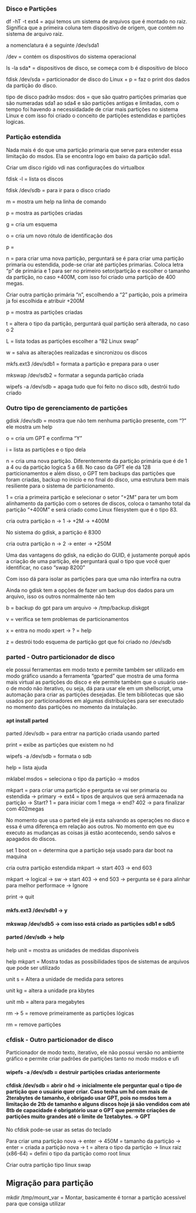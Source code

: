### Disco e Partições

df -hT -t ext4 = aqui temos um sistema de arquivos que é montado no raiz. Significa que a primeira coluna tem dispositivo de origem, que contém no sistema de arquivo raiz. 

a nomenclatura é a seguinte /dev/sda1

/dev = contém os dispositivos do sistema operacional 

ls -la sda* = dispositivos de disco, se começa com b é dispositivo de bloco 

fdisk /dev/sda = particionador de disco do Linux + p = faz o print dos dados da partição do disco. 

tipo de disco padrão msdos: dos = que são quatro partições primarias que são numeradas sda1 ao sda4 e são partições antigas e limitadas, com o tempo foi havendo a necessidadade de criar mais partições no sistema Linux e com isso foi criado o conceito de partições estendidas e partições logicas.

### Partição estendida

Nada mais é do que uma partição primaria que serve para estender essa limitação do msdos. Ela se encontra logo em baixo da partição sda1.

Criar um disco rígido vdi nas configurações do virtualbox  

fdisk -l = lista os discos

fdisk /dev/sdb = para ir para o disco criado 

m = mostra um help na linha de comando

p = mostra as partições criadas 

g = cria um esquema 

o = cria um novo rótulo de identificação dos

p = 

n = para criar uma nova partição, perguntará se é para criar uma partição primaria ou estendida, pode-se criar até partições primarias. Coloca letra “p” de primária e 1 para ser no primeiro setor/partição e escolher o tamanho da partição, no caso +400M, com isso foi criado uma partição de 400 megas.

Criar outra partição primária “n”, escolhendo a “2” partição, pois a primeira ja foi escolhida e atribuir +200M 

p = mostra as partições criadas

t = altera o tipo da partição, perguntará qual partição será alterada, no caso o 2 

L = lista todas as partições escolher a “82 Linux swap”

w = salva as alterações realizadas e sincronizou os discos  

mkfs.ext3 /dev/sdb1 = formata a partição e prepara para o user  

mkswap /dev/sdb2 = formatar a segunda partição criada 

wipefs -a /dev/sdb = apaga tudo que foi feito no disco sdb, destrói tudo criado

### Outro tipo de gerenciamento de partições

gdisk /dev/sdb = mostra que não tem nenhuma partição presente, com “?” ele mostra um help

o = cria um GPT e confirma “Y”

i = lista as partições e o tipo dela

n = cria uma nova partição. Diferentemente da partição primária que é de 1 a 4 ou da partição logica 5 a 68. No caso da GPT ele dá 128 particionamentos e além disso, o GPT tem backups das partições que foram criadas, backup no inicio e no final do disco, uma estrutura bem mais resiliente para o sistema de particionamento. 

1 = cria a primeira partição e selecionar o setor “+2M” para ter um bom alinhamento da partição com o setores de discos, coloca o tamanho total da partição “+400M” e será criado como Linux filesystem que é o tipo 83. 

cria outra partição n → 1 → +2M → +400M 

No sistema do gdisk, a partição é 8300

cria outra partição n → 2 → enter → +250M

Uma das vantagens do gdisk, na edição do GUID, é justamente porquê após a criação de uma partição, ele perguntará qual o tipo que você quer identificar, no caso “swap 8200”

Com isso dá para isolar as partições para que uma não interfira na outra

Ainda no gdisk tem a opções de fazer um backup dos dados para um arquivo, isso os outros normalmente não tem

b = backup do gpt para um arquivo → /tmp/backup.diskgpt

v = verifica se tem problemas de particionamentos 

x = entra no modo xpert → ? = help 

z = destrói todo esquema de partição gpt que foi criado no /dev/sdb 

### parted - Outro particionador de disco

ele possui ferramentas em modo texto e permite também ser utilizado em modo gráfico usando a ferramenta “gparted” que mostra de uma forma mais virtual as partições do disco e ele permite também que o usuário use-o de modo não iterativo, ou seja, dá para usar ele em um shellscript, uma automação para criar as partições desejadas. Ele tem bibliotecas que são usados por particionadores em algumas distribuições para ser executado no momento das partições no momento da instalação.

#### apt install parted

parted /dev/sdb = para entrar na partição criada usando parted

print = exibe as partições que existem no hd

wipefs -a /dev/sdb = formata o sdb

help = lista ajuda

mklabel msdos = seleciona o tipo da partição → msdos 

mkpart = para criar uma partição e pergunta se vai ser primaria ou estendida → primary → ext4 = tipos de arquivos que será armazenada na partição → Start? 1 = para iniciar com 1 mega → end? 402 → para finalizar com 402megas 

No momento que usa o parted ele já esta salvando as operações no disco e essa é uma diferença em relação aos outros. No momento em que eu  executo as mudanças as coisas já estão acontecendo, sendo salvos e apagados do discos. 

set 1 boot on = determina que a partição seja usado para dar boot na maquina 

cria outra partição estendida mkpart → start 403 → end 603 

mkpart → logical → sw → start 403 → end 503 → pergunta se é para alinhar para melhor performace → Ignore

print → quit

#### mkfs.ext3 /dev/sdb1 → y  

#### mkswap /dev/sdb5 → com isso está criado as partições sdb1 e sdb5

#### parted /dev/sdb  → help

help unit = mostra as unidades de medidas disponíveis 

help mkpart = Mostra todas as possibilidades tipos de sistemas de arquivos que pode ser utilizado 

unit s = Altera a unidade de medida para setores 

unit kg = altera a unidade pra kbytes 

unit mb = altera para megabytes

rm → 5 = remove primeiramente as partições lógicas

rm = remove partições 

### cfdisk - Outro particionador de disco

Particionador de modo texto, iterativo, ele não possui versão no ambiente gráfico e permite criar padrões de partições tanto no modo msdos e ufi 

#### wipefs -a /dev/sdb = destruir partições criadas anteriormente 

#### cfdisk /dev/sdb = abrir o hd → inicialmente ele perguntar qual o tipo de partição que o usuário quer criar. Caso tenha um hd com mais de 2terabytes de tamanho, é obrigado usar GPT, pois no msdos tem a limitação de 2tb de tamanho e alguns discos hoje já são vendidos com até 8tb de capacidade é obrigatório usar o GPT que permite criações de partições muito grandes até o limite de 1zetabytes. → GPT 

No cfdisk pode-se usar as setas do teclado 

Para criar uma partição nova → enter → 450M = tamanho da partição → enter = criada a partição nova → t = altera o tipo da partição → linux raiz (x86-64) = defini o tipo da partição como root linux

Criar outra partição tipo linux swap 

## Migração para partição

mkdir /tmp/mount_var = Montar, basicamente é tornar a partição acessível para que consiga utilizar